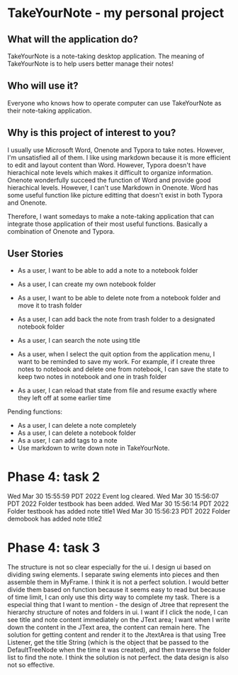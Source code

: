 # TakeYourNote - my personal project


## What will the application do?
TakeYourNote is a note-taking desktop application. The meaning of TakeYourNote is to help users better manage their
notes!


## Who will use it?
Everyone who knows how to operate computer can use TakeYourNote as their note-taking
application.


## Why is this project of interest to you?
I usually use Microsoft Word, Onenote and Typora to take notes. However, I'm unsatisfied
all of them. I like using markdown because it is more efficient to edit and layout
content than Word. However, Typora doesn't have hierachical note levels which makes it
difficult to organize information. Onenote wonderfully succeed the function of Word and
provide good hierachical levels. However, I can't use Markdown in Onenote.
Word has some useful function like picture editting that doesn't exist in both Typora
and Onenote.

Therefore, I want somedays to make a note-taking application that can integrate those application of their
most useful functions. Basically a combination of Onenote and Typora. 

## User Stories
- As a user, I want to be able to add a note to a notebook folder
- As a user, I can create my own notebook folder
- As a user, I want to be able to delete note from a notebook folder and move it to trash folder
- As a user, I can add back the note from trash folder to a designated notebook folder
- As a user, I can search the note using title

- As a user, when I select the quit option from the application menu, 
  I want to be reminded to save my work. For example, if I create three notes to notebook and delete one from 
  notebook, I can save the state to keep two notes in notebook and one in trash folder
- As a user, I can reload that state from file and resume exactly where they left off at some earlier time

Pending functions:
- As a user, I can delete a note completely
- As a user, I can delete a notebook folder
- As a user, I can add tags to a note
- Use markdown to write down note in TakeYourNote.

# Phase 4: task 2
Wed Mar 30 15:55:59 PDT 2022
Event log cleared.
Wed Mar 30 15:56:07 PDT 2022
Folder testbook has been added.
Wed Mar 30 15:56:14 PDT 2022
Folder testbook has added note title1
Wed Mar 30 15:56:23 PDT 2022
Folder demobook has added note title2

# Phase 4: task 3
The structure is not so clear especially for the ui. I design ui based on dividing
swing elements. I separate swing elements into pieces and then assemble them in MyFrame. I think it is
not a perfect solution. I would better divide them based on function because it seems easy to read but because
of time limit, I can only use this dirty way to complete my task.
There is a especial thing that I want to mention - the design of Jtree that represent the hierarchy structure
of notes and folders in ui. I want if I click the node, I can see title and note content immediately on the JText area;
I want when I write down the content in the JText area, the content can remain here. The solution for getting
content and render it to the JtextArea is that using Tree Listener, get the title String (which is the object
that be passed to the DefaultTreeNode when the time it was created), and then traverse the folder list to find the note.
I think the solution is not perfect.
the data design is also not so effective. 
  